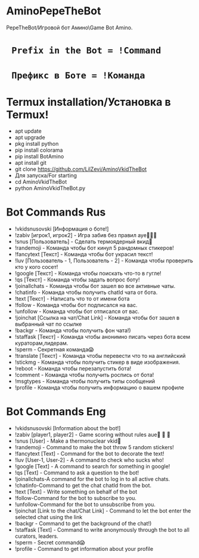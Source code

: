 # AminoPepeTheBot
PepeTheBot/Игровой бот Амино\Game Bot Amino.
# ` Prefix in the Bot = !Command`
# ` Префикс в Боте = !Команда`
# Termux installation/Установка в Termux!
- apt update
- apt upgrade
- pkg install python
- pip install colorama
- pip install BotAmino
- apt install git
- git clone https://github.com/LilZevi/AminoVkidTheBot
- Для запуска/For starting
- cd AminoVkidTheBot
- python AminoVkidTheBot.py
# Bot Commands Rus
- !vkidsnusovski [Информация о боте!]
- !zabiv [игрок1, игрок2] - Игра забив без правил ауе🦁💪🏿
- !snus [Пользователь] - Сделать термоядерный вкид🥴
- !randemoji - Команда чтобы бот кинул 5 рандомных стикеров!
- !fancytext [Текст] - Команда чтобы бот украсил текст!
- !luv [Пользователь - 1, Пользователь - 2] - Команда чтобы проверить кто у кого сосет!
- !google [Текст] - Команда чтобы поискать что-то в гугле!
- !qs [Текст] - Команда чтобы задать вопрос боту!
- !joinallchats - Команда чтобы бот зашел во все активные чаты.
- !chatinfo - Команда чтобы получить chatId чата от бота.
- !text [Текст] - Написать что то от имени бота
- !follow - Команда чтобы бот подписался на вас.
- !unfollow - Команда чтобы бот отписался от вас.
- !joinchat [Ссылка на чат/Chat Link] - Команда чтобы бот зашел в выбранный чат по ссылке
- !backgr - Команда чтобы получить фон чата!)
- !staffask [Текст] - Команда чтобы анонимно писать через бота всем кураторам,лидерам. 
- !sperm - Секретная команда😱
- !translate [Текст] - Команда чтобы перевести что то на английский
- !stickmg - Команда чтобы получить стикер в виде изображения.
- !reboot - Команда чтобы перезапустить бота!
- !comment - Команда чтобы получить роспись от бота!
- !msgtypes - Команда чтобы получить типы сообщений
- !profile - Команда чтобы получить информацию о вашем профиле

# Bot Commands Eng
- !vkidsnusovski [Information about the bot!]
- !zabiv [player1, player2] - Game scoring without rules aue🦁 💪 🏿
- !snus [User] - Make a thermonuclear vkid🥴
- !randemoji - Command to make the bot throw 5 random stickers!
- !fancytext [Text] - Command for the bot to decorate the text!
- !luv [User-1, User-2] - A command to check who sucks who!
- !google [Text] - A command to search for something in google!
- !qs [Text] - Command to ask a question to the bot!
- !joinallchats-A command for the bot to log in to all active chats.
- !chatinfo-Command to get the chat chatId from the bot.
- !text [Text] - Write something on behalf of the bot
- !follow-Command for the bot to subscribe to you.
- !unfollow-Command for the bot to unsubscribe from you.
- !joinchat [Link to the chat/Chat Link] - Command to let the bot enter the selected chat using the link
- !backgr - Command to get the background of the chat!)
- !staffask [Text] - Command to write anonymously through the bot to all curators, leaders. 
- !sperm - Secret command😱
- !profile - Command to get information about your profile
